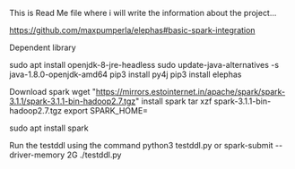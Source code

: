 This is Read Me file where i will write the information about the project...

https://github.com/maxpumperla/elephas#basic-spark-integration

Dependent library

sudo apt install openjdk-8-jre-headless 
sudo update-java-alternatives -s java-1.8.0-openjdk-amd64 
pip3 install py4j
pip3 install elephas

Download spark
wget "https://mirrors.estointernet.in/apache/spark/spark-3.1.1/spark-3.1.1-bin-hadoop2.7.tgz"
install spark
tar xzf spark-3.1.1-bin-hadoop2.7.tgz
export SPARK_HOME=<path-to-the-root-of-your-spark-installation>

sudo apt install spark


Run the testddl using the command
python3 testddl.py 
or
spark-submit --driver-memory 2G ./testddl.py 

